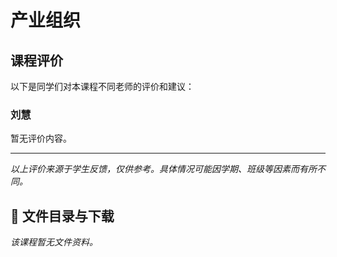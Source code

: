 # 产业组织

## 课程评价

以下是同学们对本课程不同老师的评价和建议：

### 刘慧

暂无评价内容。

---

*以上评价来源于学生反馈，仅供参考。具体情况可能因学期、班级等因素而有所不同。*
## 📄 文件目录与下载

_该课程暂无文件资料。_
